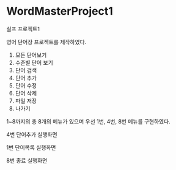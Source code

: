 # WordMasterProject1
실프 프로젝트1

영어 단어장 프로젝트를 제작하였다.

1. 모든 단어보기
2. 수준별 단어 보기
3. 단어 검색
4. 단어 추가
5. 단어 수정
6. 단어 삭제
7. 파일 저장
8. 나가기

1~8까지의 총 8개의 메뉴가 있으며 우선 1번, 4번, 8번 메뉴를 구현하였다.

4번 단어추가 실행화면

1번 단어목록 실행화면 

8번 종료 실행화면 
